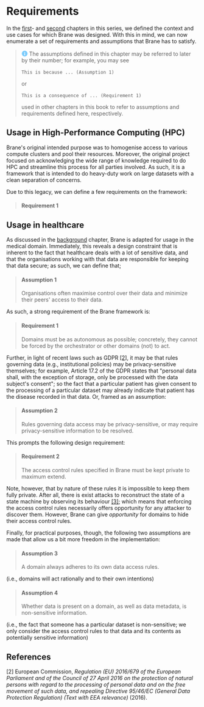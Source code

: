 # Requirements
In the [first](./background.md)- and [second](./use_case.md) chapters in this series, we defined the context and use cases for which Brane was designed. With this in mind, we can now enumerate a set of requirements and assumptions that Brane has to satisfy.

> <img src="../assets/img/info.png" alt="info" width="16" style="margin-top: 2px; margin-bottom: -2px"/> The assumptions defined in this chapter may be referred to later by their number; for example, you may see
> ```
> This is because ... (Assumption 1)
> ```
> or
> ```
> This is a consequence of ... (Requirement 1)
> ```
> 
> used in other chapters in this book to refer to assumptions and requirements defined here, respectively.


## Usage in High-Performance Computing (HPC)
Brane's original intended purpose was to homogenise access to various compute clusters and pool their resources. Moreover, the original project focused on acknowledging the wide range of knowledge required to do HPC and streamline this process for all parties involved. As such, it is a framework that is intended to do heavy-duty work on large datasets with a clean separation of concerns.



Due to this legacy, we can define a few requirements on the framework:
> #### Requirement 1
> 


## Usage in healthcare
As discussed in the [background](./background.md) chapter, Brane is adapted for usage in the medical domain. Immediately, this reveals a design constraint that is inherent to the fact that healthcare deals with a lot of sensitive data, and that the organisations working with that data are responsible for keeping that data secure; as such, we can define that;

> #### Assumption 1
> Organisations often maximise control over their data and minimize their peers' access to their data.

As such, a strong requirement of the Brane framework is:

> #### Requirement 1
> Domains must be as autonomous as possible; concretely, they cannot be forced by the orchestrator or other domains (not) to act.

Further, in light of recent laws such as GDPR [\[2\]](#references), it may be that rules governing data (e.g., institutional policies) may be privacy-sensitive themselves; for example, Article 17.2 of the GDPR states that "personal data shall, with the exception of storage, only be processed with the data subject's consent"; so the fact that a particular patient has given consent to the processing of a particular dataset may already indicate that patient has the disease recorded in that data. Or, framed as an assumption:

> #### Assumption 2
> Rules governing data access may be privacy-sensitive, or may require privacy-sensitive information to be resolved.

This prompts the following design requirement:

> #### Requirement 2
> The access control rules specified in Brane must be kept private to maximum extend.

Note, however, that by nature of these rules it is impossible to keep them fully private. After all, there is exist attacks to reconstruct the state of a state machine by observing its behaviour [\[3\]](#references); which means that enforcing the access control rules necessarily offers opportunity for any attacker to discover them. However, Brane can give _opportunity_ for domains to hide their access control rules.

Finally, for practical purposes, though, the following two assumptions are made that allow us a bit more freedom in the implementation:
> #### Assumption 3
> A domain always adheres to its own data access rules.

(i.e., domains will act rationally and to their own intentions)

> #### Assumption 4
> Whether data is present on a domain, as well as data metadata, is non-sensitive information.

(i.e., the fact that someone has a particular dataset is non-sensitive; we only consider the access control rules to that data and its contents as potentially sensitive information)


## References
[2] European Commission, _Regulation (EU) 2016/679 of the European Parliament and of the Council of 27 April 2016 on the protection of natural persons with regard to the processing of personal data and on the free movement of such data, and repealing Directive 95/46/EC (General Data Protection Regulation) (Text with EEA relevance)_ (2016).
